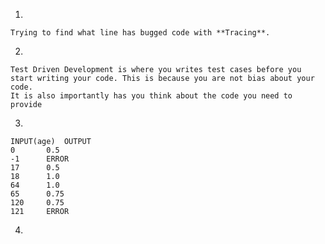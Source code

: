 1)

	Trying to find what line has bugged code with **Tracing**.

2)

	Test Driven Development is where you writes test cases before you start writing your code. This is because you are not bias about your code. 
	It is also importantly has you think about the code you need to provide

3)

	INPUT(age)	OUTPUT
	0		0.5
	-1		ERROR
	17		0.5
	18		1.0
	64		1.0
	65		0.75
	120		0.75
	121		ERROR

4)
